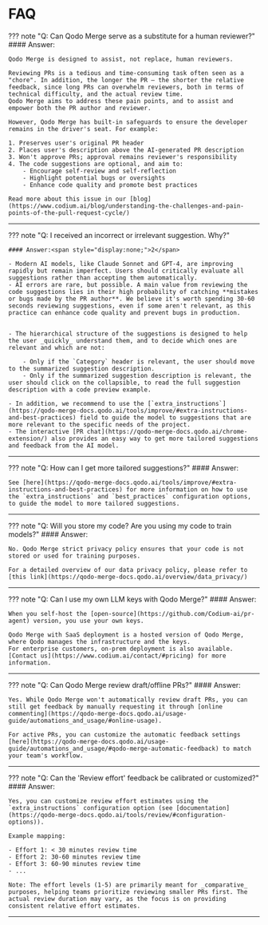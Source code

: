 # FAQ

??? note "Q: Can Qodo Merge serve as a substitute for a human reviewer?"
    #### Answer:<span style="display:none;">1</span>

    Qodo Merge is designed to assist, not replace, human reviewers.

    Reviewing PRs is a tedious and time-consuming task often seen as a "chore". In addition, the longer the PR – the shorter the relative feedback, since long PRs can overwhelm reviewers, both in terms of technical difficulty, and the actual review time.
    Qodo Merge aims to address these pain points, and to assist and empower both the PR author and reviewer.

    However, Qodo Merge has built-in safeguards to ensure the developer remains in the driver's seat. For example:

    1. Preserves user's original PR header
    2. Places user's description above the AI-generated PR description
    3. Won't approve PRs; approval remains reviewer's responsibility
    4. The code suggestions are optional, and aim to:
        - Encourage self-review and self-reflection
        - Highlight potential bugs or oversights
        - Enhance code quality and promote best practices

    Read more about this issue in our [blog](https://www.codium.ai/blog/understanding-the-challenges-and-pain-points-of-the-pull-request-cycle/)

___

??? note "Q: I received an incorrect or irrelevant suggestion. Why?"

    #### Answer:<span style="display:none;">2</span>

    - Modern AI models, like Claude Sonnet and GPT-4, are improving rapidly but remain imperfect. Users should critically evaluate all suggestions rather than accepting them automatically.
    - AI errors are rare, but possible. A main value from reviewing the code suggestions lies in their high probability of catching **mistakes or bugs made by the PR author**. We believe it's worth spending 30-60 seconds reviewing suggestions, even if some aren't relevant, as this practice can enhance code quality and prevent bugs in production.


    - The hierarchical structure of the suggestions is designed to help the user _quickly_ understand them, and to decide which ones are relevant and which are not:

        - Only if the `Category` header is relevant, the user should move to the summarized suggestion description.
        - Only if the summarized suggestion description is relevant, the user should click on the collapsible, to read the full suggestion description with a code preview example.

    - In addition, we recommend to use the [`extra_instructions`](https://qodo-merge-docs.qodo.ai/tools/improve/#extra-instructions-and-best-practices) field to guide the model to suggestions that are more relevant to the specific needs of the project.
    - The interactive [PR chat](https://qodo-merge-docs.qodo.ai/chrome-extension/) also provides an easy way to get more tailored suggestions and feedback from the AI model.

___

??? note "Q: How can I get more tailored suggestions?"
    #### Answer:<span style="display:none;">3</span>

    See [here](https://qodo-merge-docs.qodo.ai/tools/improve/#extra-instructions-and-best-practices) for more information on how to use the `extra_instructions` and `best_practices` configuration options, to guide the model to more tailored suggestions.

___

??? note "Q: Will you store my code? Are you using my code to train models?"
    #### Answer:<span style="display:none;">4</span>

    No. Qodo Merge strict privacy policy ensures that your code is not stored or used for training purposes.

    For a detailed overview of our data privacy policy, please refer to [this link](https://qodo-merge-docs.qodo.ai/overview/data_privacy/)

___

??? note "Q: Can I use my own LLM keys with Qodo Merge?"
    #### Answer:<span style="display:none;">5</span>

    When you self-host the [open-source](https://github.com/Codium-ai/pr-agent) version, you use your own keys.

    Qodo Merge with SaaS deployment is a hosted version of Qodo Merge, where Qodo manages the infrastructure and the keys.
    For enterprise customers, on-prem deployment is also available. [Contact us](https://www.codium.ai/contact/#pricing) for more information.
___

??? note "Q: Can Qodo Merge review draft/offline PRs?"
    #### Answer:<span style="display:none;">6</span>

    Yes. While Qodo Merge won't automatically review draft PRs, you can still get feedback by manually requesting it through [online commenting](https://qodo-merge-docs.qodo.ai/usage-guide/automations_and_usage/#online-usage).

    For active PRs, you can customize the automatic feedback settings [here](https://qodo-merge-docs.qodo.ai/usage-guide/automations_and_usage/#qodo-merge-automatic-feedback) to match your team's workflow.
___

??? note "Q: Can the 'Review effort' feedback be calibrated or customized?"
    #### Answer:<span style="display:none;">7</span>

    Yes, you can customize review effort estimates using the `extra_instructions` configuration option (see [documentation](https://qodo-merge-docs.qodo.ai/tools/review/#configuration-options)).
    
    Example mapping:

    - Effort 1: < 30 minutes review time
    - Effort 2: 30-60 minutes review time
    - Effort 3: 60-90 minutes review time
    - ...
    
    Note: The effort levels (1-5) are primarily meant for _comparative_ purposes, helping teams prioritize reviewing smaller PRs first. The actual review duration may vary, as the focus is on providing consistent relative effort estimates.

___
